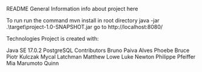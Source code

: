 README
General Information
info about project here

To run
run the command mvn install in root directory
java -jar .\target\project-1.0-SNAPSHOT.jar
go to http://localhost:8080/

Technologies
Project is created with:

Java SE 17.0.2
PostgreSQL
Contributors
Bruno Paiva Alves
Phoebe Bruce
Piotr Kulczak
Mycal Latchman
Matthew Lowe
Luke Newton
Philippe Pfeiffer
Mia Marumoto Quinn
